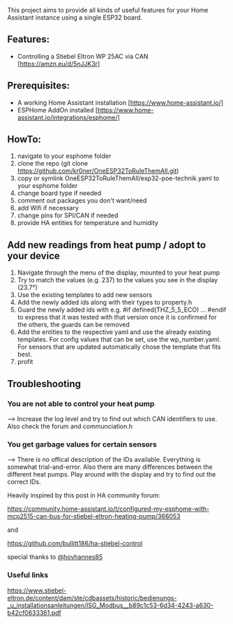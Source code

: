 This project aims to provide all kinds of useful features for your Home Assistant instance using a single ESP32 board.

## Features:

  - Controlling a Stiebel Eltron WP 25AC via CAN  [https://amzn.eu/d/5nJJK3r]

## Prerequisites:

  - A working Home Assistant installation [https://www.home-assistant.io/]
  - ESPHome AddOn installed [https://www.home-assistant.io/integrations/esphome/]

## HowTo:

1. navigate to your esphome folder
2. clone the repo (git clone https://github.com/kr0ner/OneESP32ToRuleThemAll.git)
3. copy or symlink OneESP32ToRuleThemAll/esp32-poe-technik.yaml to your esphome folder
4. change board type if needed
5. comment out packages you don't want/need
6. add Wifi if necessary
7. change pins for SPI/CAN if needed
8. provide HA entities for temperature and humidity

## Add new readings from heat pump / adopt to your device

1. Navigate through the menu of the display, mounted to your heat pump
2. Try to match the values (e.g. 237) to the values you see in the display (23.7°)
3. Use the existing templates to add new sensors
4. Add the newly added ids along with their types to property.h
5. Guard the newly added ids with e.g. #if defined(THZ_5_5_ECO) ... #endif to express that it was tested with that version once it is confirmed for the others, the guards can be removed
6. Add the entities to the respective yaml and use the already existing templates. For config values that can be set, use the wp_number.yaml. For sensors that are updated automatically chose the template that fits best.
7. profit

## Troubleshooting
### You are not able to control your heat pump
 --> Increase the log level and try to find out which CAN identifiers to use. Also check the forum and communciation.h

### You get garbage values for certain sensors
 --> There is no offical description of the IDs available. Everything is somewhat trial-and-error. 
     Also there are many differences between the different heat pumps. Play around with the display and try to find out
     the correct IDs.



Heavily inspired by this post in HA community forum:

https://community.home-assistant.io/t/configured-my-esphome-with-mcp2515-can-bus-for-stiebel-eltron-heating-pump/366053

and

https://github.com/bullitt186/ha-stiebel-control

special thanks to [@hovhannes85](https://github.com/hovhannes85)

### Useful links
https://www.stiebel-eltron.de/content/dam/ste/cdbassets/historic/bedienungs-_u_installationsanleitungen/ISG_Modbus__b89c1c53-6d34-4243-a630-b42cf0633361.pdf
